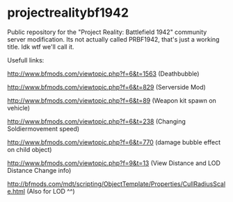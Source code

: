 # projectrealitybf1942
Public repository for the "Project Reality: Battlefield 1942" community server modification. Its not actually called PRBF1942, that's just a working title. Idk wtf we'll call it.


Usefull links:

http://www.bfmods.com/viewtopic.php?f=6&t=1563 (Deathbubble)

http://www.bfmods.com/viewtopic.php?f=6&t=829  (Serverside Mod)

http://www.bfmods.com/viewtopic.php?f=6&t=89 (Weapon kit spawn on vehicle)

http://www.bfmods.com/viewtopic.php?f=6&t=238 (Changing Soldiermovement speed)

http://www.bfmods.com/viewtopic.php?f=6&t=770 (damage bubble effect on child object)

http://www.bfmods.com/viewtopic.php?f=9&t=13 (View Distance and LOD Distance Change info)

http://bfmods.com/mdt/scripting/ObjectTemplate/Properties/CullRadiusScale.html (Also for LOD ^^)
